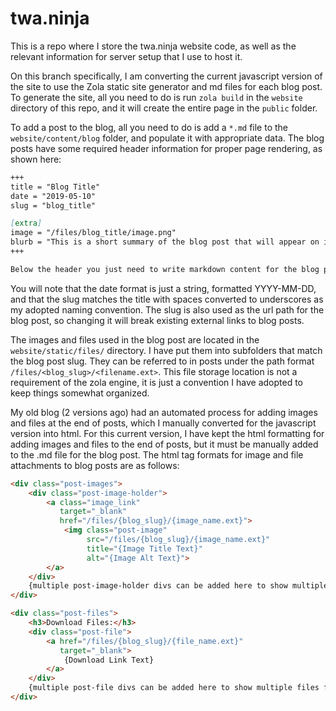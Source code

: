 # twa.ninja

This is a repo where I store the twa.ninja website code, as well as the relevant information for server setup that I use to host it.

On this branch specifically, I am converting the current javascript version of the site to use the Zola static site generator and md files for each blog post. To generate the site, all you need to do is run `zola build` in the `website` directory of this repo, and it will create the entire page in the `public` folder.

To add a post to the blog, all you need to do is add a `*.md` file to the `website/content/blog` folder, and populate it with appropriate data. The blog posts have some required header information for proper page rendering, as shown here:

```markdown
+++
title = "Blog Title"
date = "2019-05-10"
slug = "blog_title"

[extra]
image = "/files/blog_title/image.png"
blurb = "This is a short summary of the blog post that will appear on index pages. If it is too long it will be automatically truncated."
+++

Below the header you just need to write markdown content for the blog post. You can also use html tags to do things like emebed YouTube videos, or post inline images and files for download. I am using specific html tags for the last two, which will be explained below.
```
You will note that the date format is just a string, formatted YYYY-MM-DD, and that the slug matches the title with spaces converted to underscores as my adopted naming convention. The slug is also used as the url path for the blog post, so changing it will break existing external links to blog posts.

The images and files used in the blog post are located in the `website/static/files/` directory. I have put them into subfolders that match the blog post slug. They can be referred to in posts under the path format `/files/<blog_slug>/<filename.ext>`. This file storage location is not a requirement of the zola engine, it is just a convention I have adopted to keep things somewhat organized.

My old blog (2 versions ago) had an automated process for adding images and files at the end of posts, which I manually converted for the javascript version into html. For this current version, I have kept the html formatting for adding images and files to the end of posts, but it must be manually added to the .md file for the blog post. The html tag formats for image and file attachments to blog posts are as follows: 

```html
<div class="post-images">
    <div class="post-image-holder">
        <a class="image_link" 
           target="_blank" 
           href="/files/{blog_slug}/{image_name.ext}">
            <img class="post-image" 
                 src="/files/{blog_slug}/{image_name.ext}" 
                 title="{Image Title Text}" 
                 alt="{Image Alt Text}">
        </a>
    </div>
    {multiple post-image-holder divs can be added here to show multiple images}
</div>
```
```html
<div class="post-files">
	<h3>Download Files:</h3>
	<div class="post-file">
		<a href="/files/{blog_slug}/{file_name.ext}" 
           target="_blank">
            {Download Link Text}
        </a>
	</div>
    {multiple post-file divs can be added here to show multiple files for download}
</div>
```
